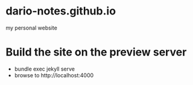 # dario-notes.github.io
my personal website

# Build the site on the preview server
* bundle exec jekyll serve
* browse to http://localhost:4000